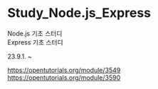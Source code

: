# Study_Node.js_Express

Node.js 기초 스터디
<br>
Express 기초 스터디

23.9.1. ~

https://opentutorials.org/module/3549
<br>
https://opentutorials.org/module/3590
